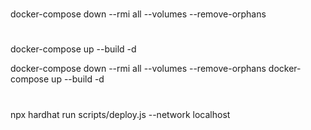 #
docker-compose down --rmi all --volumes --remove-orphans

# 
docker-compose up --build -d

docker-compose down --rmi all --volumes --remove-orphans
docker-compose up --build -d

#
npx hardhat run scripts/deploy.js --network localhost